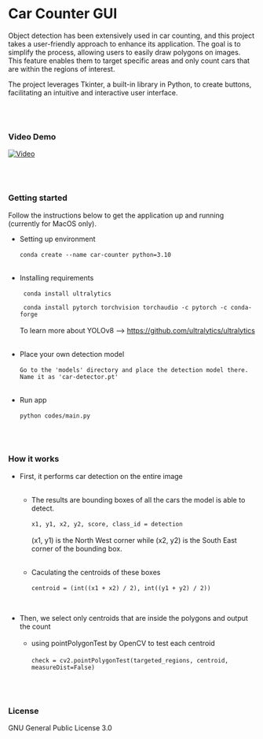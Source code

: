 # Car Counter GUI

Object detection has been extensively used in car counting, and this project takes a user-friendly approach to enhance its application. The goal is to simplify the process, allowing users to easily draw polygons on images. This feature enables them to target specific areas and only count cars that are within the regions of interest.

The project leverages Tkinter, a built-in library in Python, to create buttons, facilitating an intuitive and interactive user interface.

<br/><br/>

### Video Demo

[![Video](https://img.youtube.com/vi/ZT7juY0WXYU/0.jpg)](https://www.youtube.com/watch?v=ZT7juY0WXYU)

<br/><br/>

### Getting started

Follow the instructions below to get the application up and running (currently for MacOS only).

* Setting up environment 
<br/><br/>
`conda create --name car-counter python=3.10`
<br/><br/>
* Installing requirements
<br/><br/>
    ` conda install ultralytics`

    ` conda install pytorch torchvision torchaudio -c pytorch -c conda-forge`
<br/><br/>
To learn more about YOLOv8 --> https://github.com/ultralytics/ultralytics
<br/><br/>

* Place your own detection model 
<br/><br/>
`Go to the 'models' directory and place the detection model there. Name it as 'car-detector.pt'`
<br/><br/>

* Run app
<br/><br/>
`python codes/main.py`

<br/><br/>

### How it works

* First, it performs car detection on the entire image
<br/><br/>
    - The results are bounding boxes of all the cars the model is able to detect.
    <br/><br/>
    `x1, y1, x2, y2, score, class_id = detection` 
    <br/><br/>
    (x1, y1) is the North West corner while (x2, y2) is the South East corner of the bounding box.
    <br/><br/>

    - Caculating the centroids of these boxes
    <br/><br/>
    `centroid = (int((x1 + x2) / 2), int((y1 + y2) / 2))`

<br/>

* Then, we select only centroids that are inside the polygons and output the count
<br/><br/>
    - using pointPolygonTest by OpenCV to test each centroid
    <br/><br/>
    `check = cv2.pointPolygonTest(targeted_regions, centroid, measureDist=False)`

<br/><br/>

### License

GNU General Public License 3.0
